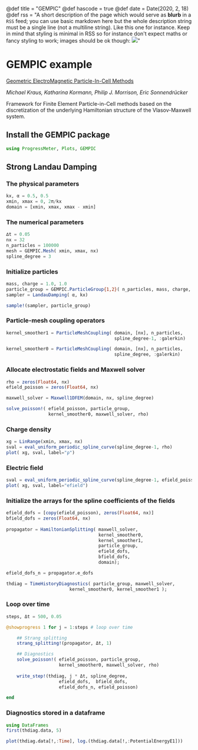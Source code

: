 @def title = "GEMPIC"
@def hascode = true
@def date = Date(2020, 2, 18)
@def rss = "A short description of the page which would serve as **blurb** in a `RSS` feed; you can use basic markdown here but the whole description string must be a single line (not a multiline string). Like this one for instance. Keep in mind that styling is minimal in RSS so for instance don't expect maths or fancy styling to work; images should be ok though: ![](https://upload.wikimedia.org/wikipedia/en/3/32/Rick_and_Morty_opening_credits.jpeg)"

# GEMPIC example

[Geometric ElectroMagnetic Particle-In-Cell Methods](https://arxiv.org/abs/1609.03053)

*Michael Kraus, Katharina Kormann, Philip J. Morrison, Eric Sonnendrücker*

Framework for Finite Element Particle-in-Cell methods based on 
the discretization of the underlying Hamiltonian structure of the 
Vlasov-Maxwell system. 

## Install the GEMPIC package

```julia
using ProgressMeter, Plots, GEMPIC
```

## Strong Landau Damping

### The physical parameters 

```julia
kx, α = 0.5, 0.5
xmin, xmax = 0, 2π/kx
domain = [xmin, xmax, xmax - xmin]
```

### The numerical parameters

```julia
∆t = 0.05
nx = 32 
n_particles = 100000
mesh = GEMPIC.Mesh( xmin, xmax, nx)
spline_degree = 3
```

### Initialize particles

```julia
mass, charge = 1.0, 1.0
particle_group = GEMPIC.ParticleGroup{1,2}( n_particles, mass, charge, 1)   
sampler = LandauDamping( α, kx)

sample!(sampler, particle_group)
```

### Particle-mesh coupling operators

```julia
kernel_smoother1 = ParticleMeshCoupling( domain, [nx], n_particles, 
                                         spline_degree-1, :galerkin)    

kernel_smoother0 = ParticleMeshCoupling( domain, [nx], n_particles, 
                                         spline_degree, :galerkin)
```

### Allocate electrostatic fields and Maxwell solver

```julia
rho = zeros(Float64, nx)
efield_poisson = zeros(Float64, nx)

maxwell_solver = Maxwell1DFEM(domain, nx, spline_degree)

solve_poisson!( efield_poisson, particle_group, 
                kernel_smoother0, maxwell_solver, rho)
```

### Charge density

```julia
xg = LinRange(xmin, xmax, nx)
sval = eval_uniform_periodic_spline_curve(spline_degree-1, rho)
plot( xg, sval, label="ρ")
```

### Electric field 

```julia
sval = eval_uniform_periodic_spline_curve(spline_degree-1, efield_poisson)
plot( xg, sval, label="efield")       
```

### Initialize the arrays for the spline coefficients of the fields

```julia
efield_dofs = [copy(efield_poisson), zeros(Float64, nx)]
bfield_dofs = zeros(Float64, nx)
    
propagator = HamiltonianSplitting( maxwell_solver,
                                   kernel_smoother0, 
                                   kernel_smoother1, 
                                   particle_group,
                                   efield_dofs,
                                   bfield_dofs,
                                   domain);

efield_dofs_n = propagator.e_dofs

thdiag = TimeHistoryDiagnostics( particle_group, maxwell_solver, 
                        kernel_smoother0, kernel_smoother1 );
```

### Loop over time

```julia
steps, Δt = 500, 0.05

@showprogress 1 for j = 1:steps # loop over time

    ## Strang splitting
    strang_splitting!(propagator, Δt, 1)

    ## Diagnostics
    solve_poisson!( efield_poisson, particle_group, 
                    kernel_smoother0, maxwell_solver, rho)
    
    write_step!(thdiag, j * Δt, spline_degree, 
                    efield_dofs,  bfield_dofs,
                    efield_dofs_n, efield_poisson)

end
```

### Diagnostics stored in a dataframe

```julia
using DataFrames
first(thdiag.data, 5)

plot(thdiag.data[!,:Time], log.(thdiag.data[!,:PotentialEnergyE1]))
```
